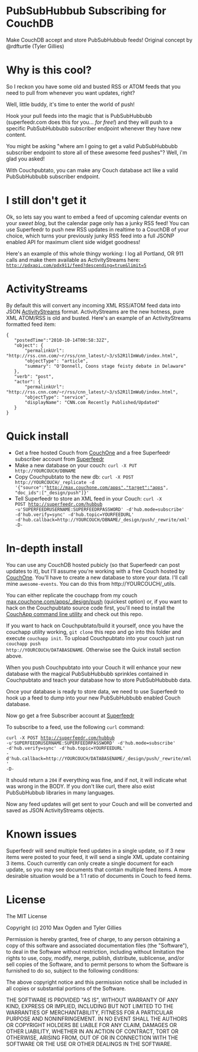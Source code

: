 # PubSubHubbub Subscribing for CouchDB

Make CouchDB accept and store PubSubHubbub feeds! Original concept by @rdfturtle (Tyler Gillies)

# Why is this cool?

So I reckon you have some old and busted RSS or ATOM feeds that you need to pull from whenever you want updates, right?

Well, little buddy, it's time to enter the world of push!

Hook your pull feeds into the magic that is PubSubHubbubb (superfeedr.com does this for you... _for free!_) and they will push to a specific PubSubHubbubb subscriber endpoint whenever they have new content.

You might be asking "where am I going to get a valid PubSubHubbubb subscriber endpoint to store all of these awesome feed pushes"? Well, i'm glad you asked!

With Couchpubtato, you can make any Couch database act like a valid PubSubHubbubb subscriber endpoint.

# I still don't get it

Ok, so lets say you want to embed a feed of upcoming calendar events on your _sweet blog_, but the calendar page only has a junky RSS feed! You can use Superfeedr to push new RSS updates in realtime to a CouchDB of your choice, which turns your previously junky RSS feed into a full JSONP enabled API for maximum client side widget goodness!

Here's an example of this whole thingy working: I log all Portland, OR 911 calls and make them available as ActivityStreams here: <code>http://pdxapi.com/pdx911/feed?descending=true&limit=5</code>

# ActivityStreams

By default this will convert any incoming XML RSS/ATOM feed data into JSON [ActivityStreams](http://activitystrea.ms) format. ActivityStreams are the new hotness, pure XML ATOM/RSS is old and busted. Here's an example of an ActivityStreams formatted feed item:

    {
       "postedTime":"2010-10-14T00:58:32Z",
       "object": {
           "permalinkUrl": "http://rss.cnn.com/~r/rss/cnn_latest/~3/s52R1lImWu0/index.html",
           "objectType": "article",
           "summary": "O'Donnell, Coons stage feisty debate in Delaware"
       },
       "verb": "post",
       "actor": {
           "permalinkUrl": "http://rss.cnn.com/~r/rss/cnn_latest/~3/s52R1lImWu0/index.html",
           "objectType": "service",
           "displayName": "CNN.com Recently Published/Updated"
       }
    }

# Quick install

* Get a free hosted Couch from [CouchOne](http://couchone.com/get) and a free Superfeedr subscriber account from [Superfeedr](http://superfeedr.com)
* Make a new database on your couch: <code>curl -X PUT http://YOURCOUCH/DBNAME</code>
* Copy Couchpubtato to the new db: <code>curl -X POST http://YOURCOUCH/\_replicate -d '{"source":"http://max.couchone.com/apps","target":"apps", "doc\_ids":["_design/push"]}'</code>
* Tell Superfeedr to store an XML feed in your Couch: <code>curl -X POST http://superfeedr.com/hubbub -u'SUPERFEEDRUSERNAME:SUPERFEEDRPASSWORD' -d'hub.mode=subscribe' -d'hub.verify=sync' -d'hub.topic=YOURFEEDURL' -d'hub.callback=http://YOURCOUCH/DBNAME/\_design/push/_rewrite/xml' -D-</code>

# In-depth install

You can use any CouchDB hosted pubicly (so that Superfeedr can post updates to it), but I'll assume you're working with a free Couch hosted by [CouchOne](http://couchone.com/get). You'll have to create a new database to store your data. I'll call mine <code>awesome-events</code>. You can do this from http://YOURCOUCH/_utils.

You can either replicate the couchapp from my couch [max.couchone.com/apps/_design/push](http://max.couchone.com/apps/_design/push) (quickest option) or, if you want to hack on the Couchpubtato source code first, you'll need to install the [CouchApp command line utility](http://couchapp.org/page/installing) and check out this repo.

If you want to hack on Couchpubtato/build it yourself, once you have the couchapp utility working, <code>git clone</code> this repo and go into this folder and execute <code>couchapp init</code>. To upload Couchpubtato into your couch just run <code>couchapp push http://YOURCOUCH/DATABASENAME</code>. Otherwise see the Quick install section above.

When you push Couchpubtato into your Couch it will enhance your new database with the magical PubSubHubbubb sprinkles contained in Couchpubtato and teach your database how to store PubSubHubbubb data.

Once your database is ready to store data, we need to use Superfeedr to hook up a feed to dump into your new PubSubHubbubb enabled Couch database.

Now go get a free Subscriber account at [Superfeedr](http://superfeedr.com)

To subscribe to a feed, use the following <code>curl</code> command:

<code>curl -X POST http://superfeedr.com/hubbub -u'SUPERFEEDRUSERNAME:SUPERFEEDRPASSWORD' -d'hub.mode=subscribe' -d'hub.verify=sync' -d'hub.topic=YOURFEEDURL' -d'hub.callback=http://YOURCOUCH/DATABASENAME/\_design/push/_rewrite/xml' -D-</code>

It should return a <code>204</code> if everything was fine, and if not, it will indicate what was wrong in the BODY. If you don't like curl, there also exist PubSubHubbub libraries in many languages.

Now any feed updates will get sent to your Couch and will be converted and saved as JSON ActivityStreams objects.

# Known issues

Superfeedr will send multiple feed updates in a single update, so if 3 new items were posted to your feed, it will send a single XML update containing 3 items. Couch currently can only create a single document for each update, so you may see documents that contain multiple feed items. A more desirable situation would be a 1:1 ratio of documents in Couch to feed items.

# License

The MIT License

Copyright (c) 2010 Max Ogden and Tyler Gillies

Permission is hereby granted, free of charge, to any person obtaining a copy
of this software and associated documentation files (the "Software"), to deal
in the Software without restriction, including without limitation the rights
to use, copy, modify, merge, publish, distribute, sublicense, and/or sell
copies of the Software, and to permit persons to whom the Software is
furnished to do so, subject to the following conditions:

The above copyright notice and this permission notice shall be included in
all copies or substantial portions of the Software.

THE SOFTWARE IS PROVIDED "AS IS", WITHOUT WARRANTY OF ANY KIND, EXPRESS OR
IMPLIED, INCLUDING BUT NOT LIMITED TO THE WARRANTIES OF MERCHANTABILITY,
FITNESS FOR A PARTICULAR PURPOSE AND NONINFRINGEMENT. IN NO EVENT SHALL THE
AUTHORS OR COPYRIGHT HOLDERS BE LIABLE FOR ANY CLAIM, DAMAGES OR OTHER
LIABILITY, WHETHER IN AN ACTION OF CONTRACT, TORT OR OTHERWISE, ARISING FROM,
OUT OF OR IN CONNECTION WITH THE SOFTWARE OR THE USE OR OTHER DEALINGS IN
THE SOFTWARE.